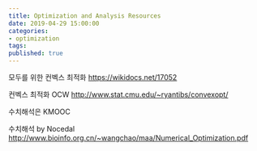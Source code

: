 ```yaml
---
title: Optimization and Analysis Resources
date: 2019-04-29 15:00:00
categories:
- optimization
tags:
published: true
---
```


모두를 위한 컨벡스 최적화
https://wikidocs.net/17052

컨벡스 최적화 OCW
http://www.stat.cmu.edu/~ryantibs/convexopt/

수치해석은 KMOOC

수치해석 by Nocedal
http://www.bioinfo.org.cn/~wangchao/maa/Numerical_Optimization.pdf

